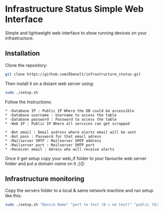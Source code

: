 # Infrastructure Status Simple Web Interface
Simple and lightweight web interface to show running devices on your infrastructure.

## Installation

Clone the repository:
```bash
git clone https://github.com/Ebenolt/infrastructure_status.git
```

Then install it on a distant web server using:
```bash
sudo ./setup.sh
```


Follow the Instructions:

	* -Database IP : Public IP Where the DB could be accessible
	* -Database username : Username to access the table
	* -Database password : Password to access the table
	* -Web IP : Public IP Where all services can get scrapped

	* -Bot email : Email asdress where alerts email will be sent
	* -Bot pass : Password for that email adress
	* -Mailserver SMTP : Mailserver SMTP address
	* -Mailserver port : Mailserver SMTP port
	* -Receiver email : Adress who will receive alerts

Once it get setup copy your web_if folder to your favourite web server folder and put a domain-name on it ;)😉

## Infrastructure monitoring

Copy the servers folder to a local & same network machine and run setup like this:

```bash
sudo ./setup.sh "Device Name" "port to test (0 = no test)" "public (0/1)"
```
